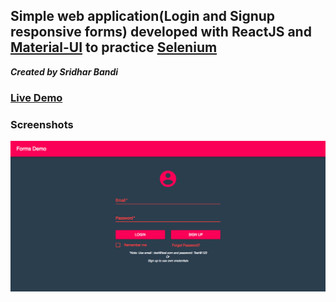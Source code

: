 ## Simple web application(Login and Signup responsive forms) developed with ReactJS and [Material-UI](https://material-ui-next.com/) to practice [Selenium](https://www.seleniumhq.org/)

***Created by Sridhar Bandi***

### [Live Demo](https://sridharbandi.github.io/forms/) 

### Screenshots
![Login](/images/login.png)

